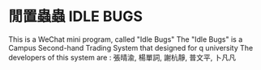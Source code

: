 # 閒置蟲蟲 IDLE BUGS
This is a WeChat mini program, called "Idle Bugs"
The "Idle Bugs" is a Campus Second-hand Trading System that designed for q university
The developers of this system are : 張晴渝, 楊單詞, 謝杭靜, 普文平, 卜凡凡

